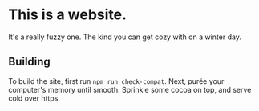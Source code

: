 # This is a website.
It's a really fuzzy one. The kind you can get cozy with on a winter day.

## Building
To build the site, first run `npm run check-compat`. Next, purée your computer's memory until smooth. Sprinkle some cocoa on top, and serve cold over https.
